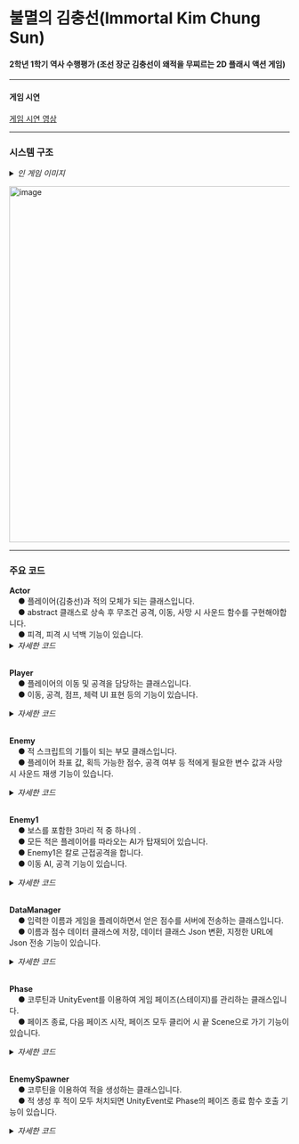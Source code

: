 # 불멸의 김충선(Immortal Kim Chung Sun)

<h4>2학년 1학기 역사 수행평가 (조선 장군 김충선이 왜적을 무찌르는 2D 플래시 액션 게임)</h4>

<hr class='hr-solid'/>

<h4>게임 시연</h4>

<A href="https://youtu.be/E8h0IWAOMKQ"> 게임 시연 영상 </A><br><p>

<hr class='hr-solid'/>

<h3>시스템 구조</h3>

<details>
<summary><i>인 게임 이미지</i></summary>
<br>
 - 타이틀<br>
  <img width="640" alt="image" src="https://user-images.githubusercontent.com/80941288/230759368-07246235-f115-4f7d-93c6-b6b5bccf9397.png"><br>
  <br>
 - 플레이<br>
  <img width="640" alt="image" src="https://user-images.githubusercontent.com/80941288/230759394-b92adaa6-1b34-4063-a3f5-3d218546f081.png"><br>
  <img width="640" alt="image" src="https://user-images.githubusercontent.com/80941288/230759420-7735cc43-685b-4ea0-af3f-a1eea5f05b9a.png"><br>
  <img width="640" alt="image" src="https://user-images.githubusercontent.com/80941288/230759522-a6f811c8-4585-45f7-bef0-cb19c3d7441c.png"><br>
  <br>
 - 끝<br>
  <img width="640" alt="image" src="https://user-images.githubusercontent.com/80941288/230759537-d521dcab-3550-4abf-909a-8a65e0b7304c.png"><br>
  <br>
</details>

<img width="640" alt="image" src="https://user-images.githubusercontent.com/80941288/230767508-894b1542-da17-4542-94c1-bb2c5101f853.png"><br>

<hr class='hr-solid'/>

<h3>주요 코드</h3>
<b>Actor</b><br>
&nbsp;&nbsp;&nbsp;&nbsp;● 플레이어(김충선)과 적의 모체가 되는 클래스입니다.<br>
&nbsp;&nbsp;&nbsp;&nbsp;● abstract 클래스로 상속 후 무조건 공격, 이동, 사망 시 사운드 함수를 구현해야합니다.<br>
&nbsp;&nbsp;&nbsp;&nbsp;● 피격, 피격 시 넉백 기능이 있습니다.
<details>
    <summary><i>자세한 코드</i></summary>
    
  ```C#
using System.Collections;
using UnityEngine;

// 적과 플레이어(김충선)의 공통점을 담은 추상화 클래스
[RequireComponent(typeof(SpriteRenderer), typeof(Rigidbody2D))]
public abstract class Actor : MonoBehaviour
{
	[Header("Value")]
	[SerializeField] protected int hp;
	[SerializeField] protected int damage;
	[SerializeField] protected float speed;
	[SerializeField] protected float attackRange;
	[SerializeField] protected float attackDelay;
	[SerializeField] protected float knockBackRange;

	protected bool hit = false;

	protected float countAttackDelay = 0f;

	protected Animator animator;
	protected SpriteRenderer spriteRenderer;
	protected Rigidbody2D rigidbody2d;
	protected AudioSource audioSource;

	private Coroutine knockBackCoroutine = null;

	// 자식의 기능 추가를 위해 가상화
	protected virtual void Awake()
	{
		spriteRenderer = GetComponent<SpriteRenderer>();
		rigidbody2d = GetComponent<Rigidbody2D>();
		animator = GetComponent<Animator>();
		audioSource = GameObject.Find("AudioSource").GetComponent<AudioSource>();
	}

	// 자식의 기능 추가를 위해 가상화
	protected virtual void Update()
	{
		// 피격 시 공격이 가능하기까지 남은 시간이 줄어들지 않음
		if (hit) return;

		if (countAttackDelay > 0)
		{
			countAttackDelay -= Time.deltaTime;
		}

		Move();

		Attack();
	}

	// 넉백 애니메이션 및 피격한 대상의 반대 방향으로 밀려남
	private IEnumerator KnockBack()
	{
		hit = true;

		animator.SetBool("KnockBack", true);

		rigidbody2d.AddForce(new Vector2(spriteRenderer.flipX ? -knockBackRange : knockBackRange, 0), ForceMode2D.Impulse);

		yield return new WaitForSeconds(0.2f);

		animator.SetBool("KnockBack", false);

		hit = false;

		knockBackCoroutine = null;
	}

	// 오브젝트의 사망과 함께 소리 출력
	protected abstract void DeathSound();

	// 오브젝트의 이동
	protected abstract void Move();

	// 다른 오브젝트에서 이 함수를 호출하면 넉백 및 체력 감소
	public void BeShot(int damage)
	{
		// 전역변수에 현재 실행하고 있는 코루틴을 담아 코루틴 중복 실행 방지
		if (knockBackCoroutine != null)
		{
			StopCoroutine(knockBackCoroutine);
		}
		knockBackCoroutine = StartCoroutine(KnockBack());

		hp -= damage;

		if (hp <= 0)
		{
			DeathSound();
			Destroy(gameObject);
		}
	}
	
	// 오브젝트의 공격
	protected abstract void Attack();
}
  ```
</details><br>

<b>Player</b><br>
&nbsp;&nbsp;&nbsp;&nbsp;● 플레이어의 이동 및 공격을 담당하는 클래스입니다.<br>
&nbsp;&nbsp;&nbsp;&nbsp;● 이동, 공격, 점프, 체력 UI 표현 등의 기능이 있습니다.
<details>
    <summary><i>자세한 코드</i></summary>
    
  ```C#
using TMPro;
using UnityEngine;
using UnityEngine.SceneManagement;
using UnityEngine.UI;

// 추상화 클래스 Actor 상속
public class Player : Actor
{
	[SerializeField] private float jumpRange;
	public bool canJump = false;

	[Header("Cashing")]
	[SerializeField] private AudioClip attackSound;
	[SerializeField] private Image hpBar;
	[SerializeField] private TextMeshProUGUI hpText;
	[SerializeField] private Combo combo;

	private int maxHP;

	protected override void Awake()
	{
		base.Awake();

		maxHP = hp;

		animator = GetComponent<Animator>();

		audioSource = GameObject.Find("AudioSource").GetComponent<AudioSource>();
	}

	protected override void Update()
	{
		animator.SetBool("Walk", false);

		base.Update();

		Jump();

		// UI에 HP가 얼마나 남았는지 이미지와 텍스트로 표현
		hpBar.fillAmount = hp / (float)maxHP;

		hpText.text = hp + "/" + maxHP;
	}

	// 플레이어의 이동
	protected override void Move()
	{
		// 왼쪽 화살표 입력 시, 이미지가 왼쪽으로 바라보게 하고 왼쪽 이동
		if (Input.GetKey(KeyCode.LeftArrow))
		{
			spriteRenderer.flipX = true;
			transform.Translate(speed * Time.deltaTime * Vector2.left);

			animator.SetBool("Walk", true);
		}
		// 오른쪽 화살표 입력 시, 이미지가 오른쪽으로 바라보게 하고 오른쪽 이동
		if (Input.GetKey(KeyCode.RightArrow))
		{
			spriteRenderer.flipX = false;
			transform.Translate(speed * Time.deltaTime * Vector2.right);

			animator.SetBool("Walk", true);
		}
	}

	// 플레이어의 점프
	private void Jump()
	{
		// 이미 점프를 하면 점프 사용 불가능
		if (!canJump) return;

		// 위 화살표 입력 시, 실행
		if (Input.GetKeyDown(KeyCode.UpArrow))
		{
			rigidbody2d.AddForce(new Vector2(0, jumpRange), ForceMode2D.Impulse);
			canJump = false;
		}
	}

	protected override void Attack()
	{
		if (countAttackDelay > 0) return;

		// A 키가 눌렸을 때
		if (Input.GetKeyDown(KeyCode.A))
		{
			// 공격 딜레이 초기화
			countAttackDelay = attackDelay;
			
			// 애니메이션 출력
			animator.SetTrigger("Attack");

			// 오디오 출력
			audioSource.clip = attackSound;
			audioSource.time = 0.3f;
			audioSource.Play();

			// 공격 판정 생성, 만약 범위 내에 오브젝트가 있다면 boxCast 변수에 저장
			RaycastHit2D boxCast = Physics2D.BoxCast(transform.position, new Vector2(1, 3f), 0, spriteRenderer.flipX ? Vector2.left : Vector2.right, attackRange, LayerMask.GetMask("Enemy"));
			// boxCast에 저장된 값이 있다면, 적이 피격된 것으로 판단. 적에게 넉백 및 데미지를 가함
			if (boxCast.transform != null)
			{
				combo.Intactly();
				boxCast.collider.GetComponent<Enemy>().BeShot(damage);
			}
		}
	}

	// [사용하지 않음] 사망 시, 바로 끝 Scene으로 가기 때문
	protected override void DeathSound()
	{

	}

	// 오브젝트 삭제 시, End Scene으로 이동
	private void OnDestroy()
	{
		SceneManager.LoadScene("End");
	}

	// 오브젝트가 닿았을 시, 발동하는 함수
	private void OnTriggerEnter2D(Collider2D collision)
	{
		// 바닥에 닿았는지 확인하여 점프 여부를 체크
		if (collision.CompareTag("Ground"))
		{
			canJump = true;
		}

		// 가시에 닿으면 체력 감소 및 넉백
		if (collision.CompareTag("Thorn"))
		{
			BeShot(5);
		}

		// 총알에 피격 시, 피격 당한 총알 삭제 및 체력 감소, 넉백
		if (collision.CompareTag("Bullet"))
		{
			BeShot(collision.GetComponent<Bullet>().damage);
			Destroy(collision.gameObject);
		}
	}

}
  ```
</details><br>

<b>Enemy</b><br>
&nbsp;&nbsp;&nbsp;&nbsp;● 적 스크립트의 기틀이 되는 부모 클래스입니다.<br>
&nbsp;&nbsp;&nbsp;&nbsp;● 플레이어 좌표 값, 획득 가능한 점수, 공격 여부 등 적에게 필요한 변수 값과 사망 시 사운드 재생 기능이 있습니다.
<details>
    <summary><i>자세한 코드</i></summary>
    
  ```C#
using UnityEngine;

public abstract class Enemy : Actor
{
	// 적 사망 시 플레이어가 획득하는 점수
	[SerializeField] private int score;

	[Header("Cashing")]
	// 적 사운드 저장 클래스
	[SerializeField] protected EnemySound enemySound;

	// 적의 공격 여부
	protected bool canAttack = false;

	protected Transform playerTransform;

	protected override void Awake()
	{
		base.Awake();

		playerTransform = FindObjectOfType<Player>().transform;
	}

	private void OnDestroy()
	{
		// 씬이 이동되면 플레이어가 적을 삭제하지 않아도 알아서 적이 삭제된다.
		// 따라서 플레이어가 있을 때, 즉 게임이 진행 중일 때만 점수를 획득하게 조건문을 달았다.
		if (playerTransform != null)
		{
			Score.score += score;
		}
	}

	protected override void DeathSound()
	{
		audioSource.clip = enemySound.death;
		audioSource.time = 0.5f;
		audioSource.Play();
	}
}

  ```
</details><br>

<b>Enemy1</b><br>
&nbsp;&nbsp;&nbsp;&nbsp;● 보스를 포함한 3마리 적 중 하나의 .<br>
&nbsp;&nbsp;&nbsp;&nbsp;● 모든 적은 플레이어를 따라오는 AI가 탑재되어 있습니다.<br>
&nbsp;&nbsp;&nbsp;&nbsp;● Enemy1은 칼로 근접공격을 합니다.<br>
&nbsp;&nbsp;&nbsp;&nbsp;● 이동 AI, 공격 기능이 있습니다.
<details>
    <summary><i>자세한 코드</i></summary>
    
  ```C#
using UnityEngine;

// 추상화 클래스 Enemy 상속
public class Enemy1 : Enemy
{
	/// RayCast로 판정 내에 플레이어가 있는지 확인 후 공격
	protected override void Attack()
	{
		// 범위를 벗어났다면 함수 종료
		if (!canAttack) return;

		// 딜레이가 남아있다면 함수 종료
		if (countAttackDelay > 0) return;

		// 공격 시작. 딜레이 초기화
		countAttackDelay = attackDelay;

		// 애니메이션 출력
		animator.SetTrigger("Attack");

		// 사운드 출력
		audioSource.PlayOneShot(enemySound.attack[0]);

		// RayCast로 공격 판정 생성. 공격 판정 내에 플레이어가 있다면 boxCast에 값 저장
		RaycastHit2D boxCast = Physics2D.BoxCast(transform.position, new Vector2(1f, 2f), 0, spriteRenderer.flipX ? Vector2.right : Vector2.left, attackRange, LayerMask.GetMask("Player"));
		// boxCast에 값이 저장되어있다면, 플레이어에게 넉백 및 데미지를 가함
		if (boxCast.transform != null)
		{
			boxCast.collider.GetComponent<Player>().BeShot(damage);
		}
	}

	/// 플레이어를 따라가는 AI를 기반으로 이동
	protected override void Move()
	{
		float range = playerTransform.position.x - transform.position.x;
		// 플레이어와의 거리가 공격할 수 있는 거리인지 확인 후 Bool 변수에 저장
		canAttack = Mathf.Abs(range) <= attackRange;
		// 플레이어의 위치에 따라 이미지 방향 전환
		spriteRenderer.flipX = range > 0;
		// 플레이어를 향해 이동
		transform.position += new Vector3(spriteRenderer.flipX ? Time.deltaTime : -Time.deltaTime, 0) * speed;
	}
}
  ```
</details><br>

<b>DataManager</b><br>
&nbsp;&nbsp;&nbsp;&nbsp;● 입력한 이름과 게임을 플레이하면서 얻은 점수를 서버에 전송하는 클래스입니다.<br>
&nbsp;&nbsp;&nbsp;&nbsp;● 이름과 점수 데이터 클래스에 저장, 데이터 클래스 Json 변환, 지정한 URL에 Json 전송 기능이 있습니다.
<details>
    <summary><i>자세한 코드</i></summary>
    
  ```C#
using System.Collections;
using TMPro;
using UnityEngine;
using UnityEngine.Networking;
using UnityEngine.SceneManagement;

public class DataManager : MonoBehaviour
{
	// 이름과 점수를 저장하는 데이터 클래스
	private UserData userData;

	// UserData 클래스에 이름과 점수 저장 후 SendStart 호출
	public void GetData(TextMeshProUGUI textMeshProUGUI)
	{
		userData = new UserData(textMeshProUGUI.text, Score.score);

		SendStart();
	}

	public void SendStart()
	{
		// 인터넷이 연결되어있지 않다면 본 함수 실행 종료
		if (!CheckInternet.internetConnect) return;

		// 데이터 클래스 Json으로 변환
		string json = JsonUtility.ToJson(userData);

		// URL 주소 설정 후 서버에 Request Post
		StartCoroutine(Upload("http://10.80.162.73:8080/user/save", json));
	}

	// 서버에 전송 이후 처음 타이틀 화면으로 이동
	private IEnumerator Upload(string URL, string json)
	{
		// UnityWebRequest를 통해 http 통신
		// 지정된 URL에 byte 단위로 전송
		using (UnityWebRequest request = UnityWebRequest.Post(URL, json))
		{
			byte[] jsonToSend = new System.Text.UTF8Encoding().GetBytes(json);
			request.uploadHandler = new UploadHandlerRaw(jsonToSend);
			request.downloadHandler = new DownloadHandlerBuffer();
			request.SetRequestHeader("Content-Type", "application/json");

			// 코루틴으로 프레임 마다 차례차례 전송
			yield return request.SendWebRequest();

			// 유니티 에디터 일 때 로그 출력
#if UNITY_EDITOR
			if (request.isNetworkError || request.isHttpError)
			{
				Debug.Log(request.error);
			}
			else
			{
				Debug.Log(request.downloadHandler.text);
			}
#endif
		}

		// 타이틀 화면으로 이동
		SceneManager.LoadScene("Start");
	}
}
  ```
</details><br>

<b>Phase</b><br>
&nbsp;&nbsp;&nbsp;&nbsp;● 코루틴과 UnityEvent를 이용하여 게임 페이즈(스테이지)를 관리하는 클래스입니다.<br>
&nbsp;&nbsp;&nbsp;&nbsp;● 페이즈 종료, 다음 페이즈 시작, 페이즈 모두 클리어 시 끝 Scene으로 가기 기능이 있습니다.
<details>
    <summary><i>자세한 코드</i></summary>
    
  ```C#
using TMPro;
using UnityEngine;
using UnityEngine.Events;
using UnityEngine.SceneManagement;

public class Phase : MonoBehaviour
{
	// 현재 페이즈
	public static int count = 0;

	[Header("Cashing")]
	[SerializeField] private BoxCollider2D wallCollider;
	[SerializeField] private Transform enemySpawnerTransform;
	// UnityEvent로 변수 내에 StageEnd 함수를 지정해놓아 fazeIsEnd를 Invoke하면 StageEnd 함수가 실행됨
	// 페이즈 종료 이벤트 변수
	public UnityEvent fazeIsEnd = new UnityEvent();
	[SerializeField] private TextMeshProUGUI phaseText;
	
	private Transform playerTransform;

	private void Awake()
	{
		count = 0;

		playerTransform = FindObjectOfType<Player>().transform;
	}

	private void Update()
	{
		// 현재 페이즈를 텍스트로 UI에 출력
		phaseText.text = "페이즈 : " + (count + 1);
	}

	// 페이즈 종료
	public void StageEnd()
	{
		// 벽 판정 비활성화
		wallCollider.isTrigger = true;
		// 카메라가 플레이어를 따라가도록 설정
		Camera.main.transform.parent = playerTransform;
		
		// 종료한 페이즈가 5번째라면 끝 Scene으로 이동
		if (count + 1 >= 5)
		{
			EndGame();
		}
	}

	// 페이즈 시작
	public void NextStage()
	{
		// 페이즈 1 증가
		count++;

		// 벽 판정 생성
		wallCollider.isTrigger = false;
		// 카메라가 더 이상 플레이어를 따라가지 않게 설정
		Camera.main.transform.parent = null;
		Camera.main.transform.position = new Vector3(count * 18.1f, 0, -10);
		// 벽 판정을 현재 페이즈 위치로 이동
		if (count == 1)
		{
			wallCollider.transform.parent.position = new Vector3(17, 0);
		}
		else
		{
			wallCollider.transform.parent.position += new Vector3(18.1f, 0);
		}
		// 적 생성기를 현재 페이즈 위치로 이동
		enemySpawnerTransform.position += new Vector3(18.1f, 0);
	}

	// 끝 Scene으로 이동
	private void EndGame()
	{
		SceneManager.LoadScene("End");
	}
}
  ```
</details><br>

<b>EnemySpawner</b><br>
&nbsp;&nbsp;&nbsp;&nbsp;● 코루틴을 이용하여 적을 생성하는 클래스입니다.<br>
&nbsp;&nbsp;&nbsp;&nbsp;● 적 생성 후 적이 모두 처치되면 UnityEvent로 Phase의 페이즈 종료 함수 호출 기능이 있습니다.
<details>
    <summary><i>자세한 코드</i></summary>
    
  ```C#
using System.Collections;
using UnityEngine;

public class EnemySpawner : MonoBehaviour
{
	[Header("Cashing")]
	[SerializeField] private Phase phase;
	public EnemyData[] enemyDatas = new EnemyData[5];
	[SerializeField] private GameObject[] enemys = new GameObject[4];

	private void Start()
	{
		MakeEnemy();
	}

	// 적 생성
	public void MakeEnemy()
	{
		// 적 생성 코루틴 호출
		StartCoroutine(Spawn());
	}

	// 적 생성 후 적이 모두 처치되면 페이즈 종료
	private IEnumerator Spawn()
	{
		// 맨 처음 페이즈라면 2초 대기
		if (Phase.count == 0) yield return new WaitForSeconds(2);

		// Enemy1, Enemy2, Boss 순서대로 1초마다 생성
		for (int i = 0; i < enemyDatas[Phase.count].enemy1; i++)
		{
			Instantiate(enemys[0], transform.position, Quaternion.identity);
			yield return new WaitForSeconds(1);
		}

		for (int i = 0; i < enemyDatas[Phase.count].enemy2; i++)
		{
			Instantiate(enemys[1], transform.position, Quaternion.identity);
			yield return new WaitForSeconds(1);
		}

		for (int i = 0; i < enemyDatas[Phase.count].boss; i++)
		{
			Instantiate(enemys[2], transform.position, Quaternion.identity);
			yield return new WaitForSeconds(1);
		}

		while (FindObjectsOfType<Enemy>().Length != 0)
		{
			yield return null;
		}

		// Phase 클래스의 페이즈 종료 이벤트 호출
		phase.fazeIsEnd.Invoke();
	}
}
  ```
</details>
